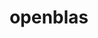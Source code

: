 ---
title: "openblas"
layout: cache
categories: [package, develop-2023-12-03]
meta: {"versions": ["0.3.25"], "compilers": ["apple-clang@=15.0.0", "gcc@=11.1.0", "gcc@=11.3.0", "gcc@=11.4.0", "gcc@=12.3.0", "gcc@=7.3.1", "gcc@=7.5.0", "gcc@=9.4.0", "oneapi@=2023.2.0"], "oss": ["amzn2", "ubuntu18.04", "ubuntu20.04", "ubuntu22.04", "ventura"], "platforms": ["darwin", "linux"], "targets": ["aarch64", "neoverse_n1", "neoverse_v1", "ppc64le", "x86_64_v3"], "stacks": ["aws-isc", "aws-isc-aarch64", "build_systems", "data-vis-sdk", "e4s", "e4s-neoverse_v1", "e4s-oneapi", "e4s-power", "e4s-rocm-external", "ml-darwin-aarch64-mps", "ml-linux-x86_64-cpu", "ml-linux-x86_64-cuda", "ml-linux-x86_64-rocm", "radiuss", "radiuss-aws", "radiuss-aws-aarch64", "root", "tutorial"], "num_specs": 20, "num_specs_by_stack": {"ml-darwin-aarch64-mps": 1, "root": 20, "aws-isc-aarch64": 2, "radiuss-aws-aarch64": 2, "radiuss-aws": 1, "aws-isc": 1, "build_systems": 1, "radiuss": 1, "e4s-neoverse_v1": 2, "e4s-power": 2, "data-vis-sdk": 1, "e4s": 2, "e4s-rocm-external": 1, "e4s-oneapi": 2, "ml-linux-x86_64-cuda": 1, "ml-linux-x86_64-cpu": 1, "ml-linux-x86_64-rocm": 1, "tutorial": 2}}
spec_details: [{"hash": "aqpnmnx4hut4435l6mzb4z2kej6zl76e", "compiler": "apple-clang@=15.0.0", "versions": ["0.3.25"], "os": "ventura", "platform": "darwin", "target": "aarch64", "variants": ["~bignuma", "build_system=makefile", "~consistent_fpcsr", "~fortran", "~ilp64", "+locking", "+pic", "+shared", "symbol_suffix=none", "threads=none"], "stacks": ["ml-darwin-aarch64-mps", "root"], "size": "-", "tarball": "https://binaries.spack.io/releases/develop-2023-12-03/build_cache/darwin-ventura-aarch64/apple-clang-15.0.0/openblas-0.3.25/darwin-ventura-aarch64-apple-clang-15.0.0-openblas-0.3.25-aqpnmnx4hut4435l6mzb4z2kej6zl76e.spack"}, {"hash": "6ewasdyuy7a5nmbnvohwd5ufiipslwja", "compiler": "gcc@=7.3.1", "versions": ["0.3.25"], "os": "amzn2", "platform": "linux", "target": "aarch64", "variants": ["~bignuma", "build_system=makefile", "~consistent_fpcsr", "+fortran", "~ilp64", "+locking", "+pic", "+shared", "symbol_suffix=none", "threads=openmp"], "stacks": ["aws-isc-aarch64", "root"], "size": "-", "tarball": "https://binaries.spack.io/releases/develop-2023-12-03/build_cache/linux-amzn2-aarch64/gcc-7.3.1/openblas-0.3.25/linux-amzn2-aarch64-gcc-7.3.1-openblas-0.3.25-6ewasdyuy7a5nmbnvohwd5ufiipslwja.spack"}, {"hash": "3jsam5xzabmbsesti3w3nwhyuqdi4xjm", "compiler": "gcc@=7.3.1", "versions": ["0.3.25"], "os": "amzn2", "platform": "linux", "target": "aarch64", "variants": ["~bignuma", "build_system=makefile", "~consistent_fpcsr", "+fortran", "~ilp64", "+locking", "+pic", "+shared", "symbol_suffix=none", "threads=none"], "stacks": ["radiuss-aws-aarch64", "root"], "size": "-", "tarball": "https://binaries.spack.io/releases/develop-2023-12-03/build_cache/linux-amzn2-aarch64/gcc-7.3.1/openblas-0.3.25/linux-amzn2-aarch64-gcc-7.3.1-openblas-0.3.25-3jsam5xzabmbsesti3w3nwhyuqdi4xjm.spack"}, {"hash": "e6jxf2v74dku3xxfbu4i6bz2gsqddunq", "compiler": "gcc@=7.3.1", "versions": ["0.3.25"], "os": "amzn2", "platform": "linux", "target": "neoverse_n1", "variants": ["~bignuma", "build_system=makefile", "~consistent_fpcsr", "+fortran", "~ilp64", "+locking", "+pic", "+shared", "symbol_suffix=none", "threads=openmp"], "stacks": ["aws-isc-aarch64", "root"], "size": "-", "tarball": "https://binaries.spack.io/releases/develop-2023-12-03/build_cache/linux-amzn2-neoverse_n1/gcc-7.3.1/openblas-0.3.25/linux-amzn2-neoverse_n1-gcc-7.3.1-openblas-0.3.25-e6jxf2v74dku3xxfbu4i6bz2gsqddunq.spack"}, {"hash": "a5mrqcnvvkywerw5xw7hpexjpn6fqhm7", "compiler": "gcc@=7.3.1", "versions": ["0.3.25"], "os": "amzn2", "platform": "linux", "target": "neoverse_n1", "variants": ["~bignuma", "build_system=makefile", "~consistent_fpcsr", "+fortran", "~ilp64", "+locking", "+pic", "+shared", "symbol_suffix=none", "threads=none"], "stacks": ["radiuss-aws-aarch64", "root"], "size": "-", "tarball": "https://binaries.spack.io/releases/develop-2023-12-03/build_cache/linux-amzn2-neoverse_n1/gcc-7.3.1/openblas-0.3.25/linux-amzn2-neoverse_n1-gcc-7.3.1-openblas-0.3.25-a5mrqcnvvkywerw5xw7hpexjpn6fqhm7.spack"}, {"hash": "ffh237c4p34nooajnraisotfc6trniu5", "compiler": "gcc@=7.3.1", "versions": ["0.3.25"], "os": "amzn2", "platform": "linux", "target": "x86_64_v3", "variants": ["~bignuma", "build_system=makefile", "~consistent_fpcsr", "+fortran", "~ilp64", "+locking", "+pic", "+shared", "symbol_suffix=none", "threads=none"], "stacks": ["radiuss-aws", "root"], "size": "-", "tarball": "https://binaries.spack.io/releases/develop-2023-12-03/build_cache/linux-amzn2-x86_64_v3/gcc-7.3.1/openblas-0.3.25/linux-amzn2-x86_64_v3-gcc-7.3.1-openblas-0.3.25-ffh237c4p34nooajnraisotfc6trniu5.spack"}, {"hash": "ee6lrg3vpavfulzp72om4i5nippnhao6", "compiler": "gcc@=7.3.1", "versions": ["0.3.25"], "os": "amzn2", "platform": "linux", "target": "x86_64_v3", "variants": ["~bignuma", "build_system=makefile", "~consistent_fpcsr", "+fortran", "~ilp64", "+locking", "+pic", "+shared", "symbol_suffix=none", "threads=openmp"], "stacks": ["aws-isc", "root"], "size": "-", "tarball": "https://binaries.spack.io/releases/develop-2023-12-03/build_cache/linux-amzn2-x86_64_v3/gcc-7.3.1/openblas-0.3.25/linux-amzn2-x86_64_v3-gcc-7.3.1-openblas-0.3.25-ee6lrg3vpavfulzp72om4i5nippnhao6.spack"}, {"hash": "o7joa5rkgzoueu2ugopk3soxh3xrjvwe", "compiler": "gcc@=7.5.0", "versions": ["0.3.25"], "os": "ubuntu18.04", "platform": "linux", "target": "x86_64_v3", "variants": ["~bignuma", "build_system=makefile", "~consistent_fpcsr", "+fortran", "~ilp64", "+locking", "+pic", "+shared", "symbol_suffix=none", "threads=none"], "stacks": ["root", "build_systems", "radiuss"], "size": "-", "tarball": "https://binaries.spack.io/releases/develop-2023-12-03/build_cache/linux-ubuntu18.04-x86_64_v3/gcc-7.5.0/openblas-0.3.25/linux-ubuntu18.04-x86_64_v3-gcc-7.5.0-openblas-0.3.25-o7joa5rkgzoueu2ugopk3soxh3xrjvwe.spack"}, {"hash": "b6rvepfmavptzlpmwhnhnbxbu4kl3zn2", "compiler": "gcc@=11.4.0", "versions": ["0.3.25"], "os": "ubuntu20.04", "platform": "linux", "target": "neoverse_v1", "variants": ["~bignuma", "build_system=makefile", "~consistent_fpcsr", "+fortran", "~ilp64", "+locking", "+pic", "+shared", "symbol_suffix=none", "threads=openmp"], "stacks": ["root", "e4s-neoverse_v1"], "size": "-", "tarball": "https://binaries.spack.io/releases/develop-2023-12-03/build_cache/linux-ubuntu20.04-neoverse_v1/gcc-11.4.0/openblas-0.3.25/linux-ubuntu20.04-neoverse_v1-gcc-11.4.0-openblas-0.3.25-b6rvepfmavptzlpmwhnhnbxbu4kl3zn2.spack"}, {"hash": "miwomp3m3yklwb3qnorfulwelj66c7lb", "compiler": "gcc@=11.4.0", "versions": ["0.3.25"], "os": "ubuntu20.04", "platform": "linux", "target": "neoverse_v1", "variants": ["~bignuma", "build_system=makefile", "~consistent_fpcsr", "+fortran", "~ilp64", "+locking", "+pic", "~shared", "symbol_suffix=none", "threads=openmp"], "stacks": ["root", "e4s-neoverse_v1"], "size": "-", "tarball": "https://binaries.spack.io/releases/develop-2023-12-03/build_cache/linux-ubuntu20.04-neoverse_v1/gcc-11.4.0/openblas-0.3.25/linux-ubuntu20.04-neoverse_v1-gcc-11.4.0-openblas-0.3.25-miwomp3m3yklwb3qnorfulwelj66c7lb.spack"}, {"hash": "qxapenumhh5pyinkqpdwdrtz7disqwtz", "compiler": "gcc@=9.4.0", "versions": ["0.3.25"], "os": "ubuntu20.04", "platform": "linux", "target": "ppc64le", "variants": ["~bignuma", "build_system=makefile", "~consistent_fpcsr", "+fortran", "~ilp64", "+locking", "+pic", "+shared", "symbol_suffix=none", "threads=openmp"], "stacks": ["root", "e4s-power"], "size": "-", "tarball": "https://binaries.spack.io/releases/develop-2023-12-03/build_cache/linux-ubuntu20.04-ppc64le/gcc-9.4.0/openblas-0.3.25/linux-ubuntu20.04-ppc64le-gcc-9.4.0-openblas-0.3.25-qxapenumhh5pyinkqpdwdrtz7disqwtz.spack"}, {"hash": "k7pltqh2qq5zfq4ffjnyqblq72rjzaqi", "compiler": "gcc@=9.4.0", "versions": ["0.3.25"], "os": "ubuntu20.04", "platform": "linux", "target": "ppc64le", "variants": ["~bignuma", "build_system=makefile", "~consistent_fpcsr", "+fortran", "~ilp64", "+locking", "+pic", "~shared", "symbol_suffix=none", "threads=openmp"], "stacks": ["root", "e4s-power"], "size": "-", "tarball": "https://binaries.spack.io/releases/develop-2023-12-03/build_cache/linux-ubuntu20.04-ppc64le/gcc-9.4.0/openblas-0.3.25/linux-ubuntu20.04-ppc64le-gcc-9.4.0-openblas-0.3.25-k7pltqh2qq5zfq4ffjnyqblq72rjzaqi.spack"}, {"hash": "p7peauyz3j6evqieeuwv622g5w5roe3f", "compiler": "gcc@=11.1.0", "versions": ["0.3.25"], "os": "ubuntu20.04", "platform": "linux", "target": "x86_64_v3", "variants": ["~bignuma", "build_system=makefile", "~consistent_fpcsr", "+fortran", "~ilp64", "+locking", "+pic", "+shared", "symbol_suffix=none", "threads=none"], "stacks": ["data-vis-sdk", "root"], "size": "-", "tarball": "https://binaries.spack.io/releases/develop-2023-12-03/build_cache/linux-ubuntu20.04-x86_64_v3/gcc-11.1.0/openblas-0.3.25/linux-ubuntu20.04-x86_64_v3-gcc-11.1.0-openblas-0.3.25-p7peauyz3j6evqieeuwv622g5w5roe3f.spack"}, {"hash": "gcrljiallnkp6r64lqunygsxnnhybyl6", "compiler": "gcc@=11.4.0", "versions": ["0.3.25"], "os": "ubuntu20.04", "platform": "linux", "target": "x86_64_v3", "variants": ["~bignuma", "build_system=makefile", "~consistent_fpcsr", "+fortran", "~ilp64", "+locking", "+pic", "+shared", "symbol_suffix=none", "threads=openmp"], "stacks": ["e4s", "e4s-rocm-external", "root"], "size": "-", "tarball": "https://binaries.spack.io/releases/develop-2023-12-03/build_cache/linux-ubuntu20.04-x86_64_v3/gcc-11.4.0/openblas-0.3.25/linux-ubuntu20.04-x86_64_v3-gcc-11.4.0-openblas-0.3.25-gcrljiallnkp6r64lqunygsxnnhybyl6.spack"}, {"hash": "bjemhk3ne4prtvnqeg4vhqc36l3p6fum", "compiler": "gcc@=11.4.0", "versions": ["0.3.25"], "os": "ubuntu20.04", "platform": "linux", "target": "x86_64_v3", "variants": ["~bignuma", "build_system=makefile", "~consistent_fpcsr", "+fortran", "~ilp64", "+locking", "+pic", "~shared", "symbol_suffix=none", "threads=openmp"], "stacks": ["e4s", "root"], "size": "-", "tarball": "https://binaries.spack.io/releases/develop-2023-12-03/build_cache/linux-ubuntu20.04-x86_64_v3/gcc-11.4.0/openblas-0.3.25/linux-ubuntu20.04-x86_64_v3-gcc-11.4.0-openblas-0.3.25-bjemhk3ne4prtvnqeg4vhqc36l3p6fum.spack"}, {"hash": "zjvo4zj6aiigg5y2gbi62nuk4puklq2b", "compiler": "oneapi@=2023.2.0", "versions": ["0.3.25"], "os": "ubuntu20.04", "platform": "linux", "target": "x86_64_v3", "variants": ["~bignuma", "build_system=makefile", "~consistent_fpcsr", "+fortran", "~ilp64", "+locking", "+pic", "+shared", "symbol_suffix=none", "threads=openmp"], "stacks": ["root", "e4s-oneapi"], "size": "-", "tarball": "https://binaries.spack.io/releases/develop-2023-12-03/build_cache/linux-ubuntu20.04-x86_64_v3/oneapi-2023.2.0/openblas-0.3.25/linux-ubuntu20.04-x86_64_v3-oneapi-2023.2.0-openblas-0.3.25-zjvo4zj6aiigg5y2gbi62nuk4puklq2b.spack"}, {"hash": "ttz2yknxnkvzfhkou2p576fiskzetkp6", "compiler": "oneapi@=2023.2.0", "versions": ["0.3.25"], "os": "ubuntu20.04", "platform": "linux", "target": "x86_64_v3", "variants": ["~bignuma", "build_system=makefile", "~consistent_fpcsr", "+fortran", "~ilp64", "+locking", "+pic", "~shared", "symbol_suffix=none", "threads=openmp"], "stacks": ["root", "e4s-oneapi"], "size": "-", "tarball": "https://binaries.spack.io/releases/develop-2023-12-03/build_cache/linux-ubuntu20.04-x86_64_v3/oneapi-2023.2.0/openblas-0.3.25/linux-ubuntu20.04-x86_64_v3-oneapi-2023.2.0-openblas-0.3.25-ttz2yknxnkvzfhkou2p576fiskzetkp6.spack"}, {"hash": "2xilrmcgenptc32p3v5pr7zn6mi7jpi6", "compiler": "gcc@=11.3.0", "versions": ["0.3.25"], "os": "ubuntu22.04", "platform": "linux", "target": "x86_64_v3", "variants": ["~bignuma", "build_system=makefile", "~consistent_fpcsr", "+fortran", "~ilp64", "+locking", "+pic", "+shared", "symbol_suffix=none", "threads=none"], "stacks": ["ml-linux-x86_64-cuda", "ml-linux-x86_64-cpu", "root", "ml-linux-x86_64-rocm"], "size": "-", "tarball": "https://binaries.spack.io/releases/develop-2023-12-03/build_cache/linux-ubuntu22.04-x86_64_v3/gcc-11.3.0/openblas-0.3.25/linux-ubuntu22.04-x86_64_v3-gcc-11.3.0-openblas-0.3.25-2xilrmcgenptc32p3v5pr7zn6mi7jpi6.spack"}, {"hash": "r2rb5h2newomhphm5wrtvf3kkpihosjh", "compiler": "gcc@=12.3.0", "versions": ["0.3.25"], "os": "ubuntu22.04", "platform": "linux", "target": "x86_64_v3", "variants": ["~bignuma", "build_system=makefile", "~consistent_fpcsr", "+fortran", "~ilp64", "+locking", "+pic", "+shared", "symbol_suffix=none", "threads=none"], "stacks": ["root", "tutorial"], "size": "-", "tarball": "https://binaries.spack.io/releases/develop-2023-12-03/build_cache/linux-ubuntu22.04-x86_64_v3/gcc-12.3.0/openblas-0.3.25/linux-ubuntu22.04-x86_64_v3-gcc-12.3.0-openblas-0.3.25-r2rb5h2newomhphm5wrtvf3kkpihosjh.spack"}, {"hash": "kmczynec32yjgzpwmvnoaht3qyj6kbut", "compiler": "gcc@=11.4.0", "versions": ["0.3.25"], "os": "ubuntu22.04", "platform": "linux", "target": "x86_64_v3", "variants": ["~bignuma", "build_system=makefile", "~consistent_fpcsr", "+fortran", "~ilp64", "+locking", "+pic", "+shared", "symbol_suffix=none", "threads=none"], "stacks": ["root", "tutorial"], "size": "-", "tarball": "https://binaries.spack.io/releases/develop-2023-12-03/build_cache/linux-ubuntu22.04-x86_64_v3/gcc-11.4.0/openblas-0.3.25/linux-ubuntu22.04-x86_64_v3-gcc-11.4.0-openblas-0.3.25-kmczynec32yjgzpwmvnoaht3qyj6kbut.spack"}]
---